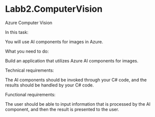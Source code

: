 # Labb2.ComputerVision
Azure Computer Vision

In this task:

You will use AI components for images in Azure.

What you need to do:

Build an application that utilizes Azure AI components for images.

Technical requirements:

The AI components should be invoked through your C# code, and the results should be handled by your C# code.

Functional requirements:

The user should be able to input information that is processed by the AI component, and then the result is presented to the user.
